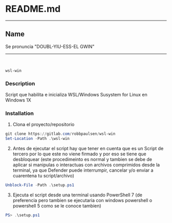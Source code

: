 # README.md

___

## **Name**

Se pronuncia "DOUBL-YIU-ESS-EL GWIN"
___

<br>

`wsl-win`

### **Description**

Script que habilita e inicializa WSL/Windows Susystem for Linux en Windows 1X

### **Installation**

1. Clona el proyecto/repositorio

```powershell
git clone https://gitlab.com/robbpaulsen/wsl-win
Set-Location -Path .\wsl-win
```

2. Antes de ejecutar el script hay que tener en cuenta que es un Script de tercero por lo que este
no viene firmado y por eso se tiene que desbloquear (este procedimeinto es normal y tambien se debe de aplicar si manipulas o interactuas con archivos comprimidos desde la terminal, ya que Defender puede interrumpir, cancelar y/o enviar a cuarentena tu script/archivo)

```powershell
Unblock-File -Path .\setup.ps1
```

3. Ejecuta el script desde una terminal usando PowerShell 7 (de preferencia pero tambien
se ejecutaria con windows powershell o powershell 5 como se le conoce tambien)

```powershell
PS> .\setup.ps1
```

